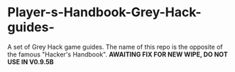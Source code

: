 # Player-s-Handbook-Grey-Hack-guides-
A set of Grey Hack game guides. The name of this repo is the opposite of the famous "Hacker's Handbook".
<b>AWAITING FIX FOR NEW WIPE, DO NOT USE IN V0.9.5B</b>
